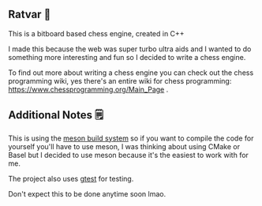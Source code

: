 ## Ratvar 🐀

This is a bitboard based chess engine, created in C++

I made this because the web was super turbo ultra aids and I wanted to do something more interesting and fun so I decided to write a chess engine.

To find out more about writing a chess engine you can check out the chess programming wiki, yes there's an entire wiki for chess programming: https://www.chessprogramming.org/Main_Page .


## Additional Notes 🗒️

This is using the [meson build system](https://mesonbuild.com/) so if you want to compile the code for yourself you'll have to use meson, I was thinking about using
CMake or Basel but I decided to use meson because it's the easiest to work with for me.

The project also uses [gtest](https://github.com/google/googletest) for testing.

Don't expect this to be done anytime soon lmao.
